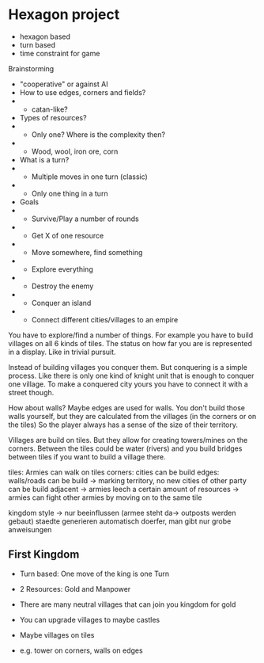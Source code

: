# Hexagon project

- hexagon based
- turn based
- time constraint for game

Brainstorming
- "cooperative" or against AI
- How to use edges, corners and fields?
- - catan-like?
- Types of resources?
- - Only one? Where is the complexity then?
- - Wood, wool, iron ore, corn
- What is a turn?
- - Multiple moves in one turn (classic)
- - Only one thing in a turn
- Goals
- - Survive/Play a number of rounds
- - Get X of one resource
- - Move somewhere, find something
- - Explore everything
- - Destroy the enemy
- - Conquer an island
- - Connect different cities/villages to an empire

You have to explore/find a number of things. For example you have to
build villages on all 6 kinds of tiles. The status on how far you are is
represented in a display. Like in trivial pursuit.

Instead of building villages you conquer them. But conquering is a simple process.
Like there is only one kind of knight unit that is enough to conquer one village.
To make a conquered city yours you have to connect it with a street though.

How about walls? Maybe edges are used for walls. You don't build those walls
yourself, but they are calculated from the villages (in the corners or on the tiles)
So the player always has a sense of the size of their territory.

Villages are build on tiles. But they allow for creating towers/mines on the
corners.  Between the tiles could be water (rivers) and you build bridges between
tiles if you want to build a village there.

tiles: Armies can walk on tiles
corners: cities can be build
edges: walls/roads can be build -> marking territory, no new cities of other party can be build adjacent
-> armies leech a certain amount of resources
-> armies can fight other armies by moving on to the same tile

kingdom style -> nur beeinflussen
(armee steht da-> outposts werden gebaut)
staedte generieren automatisch doerfer, man gibt nur grobe anweisungen


## First Kingdom

- Turn based: One move of the king is one Turn
- 2 Resources: Gold and Manpower
- There are many neutral villages that can join you kingdom for gold
- You can upgrade villages to maybe castles

- Maybe villages on tiles
- e.g. tower on corners, walls on edges
